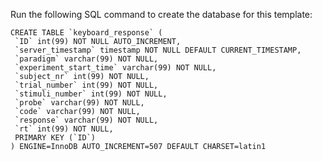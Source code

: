 Run the following SQL command to create the database for this template:

	CREATE TABLE `keyboard_response` (
	 `ID` int(99) NOT NULL AUTO_INCREMENT,
	 `server_timestamp` timestamp NOT NULL DEFAULT CURRENT_TIMESTAMP,
	 `paradigm` varchar(99) NOT NULL,
	 `experiment_start_time` varchar(99) NOT NULL,
	 `subject_nr` int(99) NOT NULL,
	 `trial_number` int(99) NOT NULL,
	 `stimuli_number` int(99) NOT NULL,
	 `probe` varchar(99) NOT NULL,
	 `code` varchar(99) NOT NULL,
	 `response` varchar(99) NOT NULL,
	 `rt` int(99) NOT NULL,
	 PRIMARY KEY (`ID`)
	) ENGINE=InnoDB AUTO_INCREMENT=507 DEFAULT CHARSET=latin1

